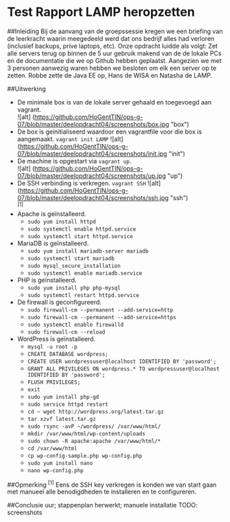 # Test Rapport LAMP heropzetten  

##Inleiding
Bij de aanvang van de groepssessie kregen we een briefing van de leerkracht waarin meegedeeld werd dat ons bedrijf alles had verloren (inclusief backups, prive laptops, etc).
Onze opdracht luidde als volgt: Zet alle servers terug op binnen de 5 uur gebruik makend van de de lokale PCs en de documentatie die we op Github hebben geplaatst.
Aangezien we met 3 personen aanwezig waren hebben we besloten om elk een server op te zetten. Robbe zette de Java EE op, Hans de WISA en Natasha de LAMP.

##Uitwerking  
  * De minimale box is van de lokale server gehaald en toegevoegd aan vagrant.  
![alt] (https://github.com/HoGentTIN/ops-g-07/blob/master/deelopdracht04/screenshots/box.jpg "box")
  * De box is geinitialiseerd waardoor een vagrantfile voor die box is aangemaakt. `vagrant init LAMP` 
![alt] (https://github.com/HoGentTIN/ops-g-07/blob/master/deelopdracht04/screenshots/init.jpg "init")
  * De machine is opgestart via `vagrant up`.  
![alt] (https://github.com/HoGentTIN/ops-g-07/blob/master/deelopdracht04/screenshots/up.jpg "up")
  * De SSH verbinding is verkregen.  `vagrant SSH`
![alt] (https://github.com/HoGentTIN/ops-g-07/blob/master/deelopdracht04/screenshots/ssh.jpg "ssh")  
<sup>[1]</sup>
  * Apache is geïnstalleerd.
     * `sudo yum install httpd `
     * `sudo systemctl enable httpd.service`
     * `sudo systemctl start httpd.service`
  * MariaDB is geïnstalleerd.
     * `sudo yum install mariadb-server mariadb` 
     * `sudo systemctl start mariadb` 
     * `sudo mysql_secure_installation` 
     * `sudo systemctl enable mariadb.service`
  * PHP is geïnstalleerd.
     * `sudo yum install php php-mysql `
     * `sudo systemctl restart httpd.service`
  * De firewall is geconfigureerd.
     * `sudo firewall-cm --permanent --add-service=http`
     * `sudo firewall-cm --permanent --add-service=https`
     * `sudo systemctl enable firewalld`
     * `sudo firewall-cm --reload`
  * WordPress is geïnstalleerd.  
     * `mysql -u root -p`
     * `CREATE DATABASE wordpress;`
     * `CREATE USER wordpressuser@localhost IDENTIFIED BY 'password';`
     * `GRANT ALL PRIVILEGES ON wordpress.* TO wordpressuser@localhost IDENTIFIED BY 'password';`
     * `FLUSH PRIVILEGES;`
     * `exit`
     * `sudo yum install php-gd`
     * `sudo service httpd restart`
     * `cd ~ wget http://wordpress.org/latest.tar.gz`
     * `tar xzvf latest.tar.gz`
     * `sudo rsync -avP ~/wordpress/ /var/www/html/`
     * `mkdir /var/www/html/wp-content/uploads`
     * `sudo chown -R apache:apache /var/www/html/*`
     * `cd /var/www/html`
     * `cp wp-config-sample.php wp-config.php`
     * `sudo yum install nano`
     * `nano wp-config.php`  

##Opmerking
<sup>[1]</sup> Eens de SSH key verkregen is konden we van start gaan met manueel alle benodigdheden te installeren en te configureren.

##Conclusie
uur; stappenplan herwerkt; manuele installatie
TODO: screenshots
